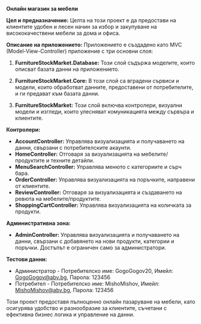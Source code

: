 **Онлайн магазин за мебели**

**Цел и предназначение:** 
Целта на този проект е да предостави на клиентите удобен и лесен начин за избор и закупуване на висококачествени мебели за дома и офиса.

**Описание на приложението:**
Приложението е създадено като MVC (Model-View-Controller) приложение с три основни слоя:

1. **FurnitureStockMarket.Database:**
Този слой съдържа моделите, които описват базата данни на приложението.

2. **FurnitureStockMarket.Core:**
В този слой са вградени сървиси и модели, които обработват данните, предоставени от потребителите, и ги предават към базата данни.

3. **FurnitureStockMarket:**
Този слой включва контролери, визуални модели и изгледи, които улесняват комуникацията между сървъра и клиентите.

**Контролери:**
- **AccountController:** Управлява визуализацията и получаването на данни, свързани с потребителските акаунти.
- **HomeController:** Отговаря за визуализацията на мебелите/продуктите и техните детайли.
- **MenuSearchController:** Управлява менюто с категориите и сърч бара.
- **OrderController:** Управлява визуализацията на поръчките, направени от клиентите.
- **ReviewController:** Отговаря за визуализацията и създаването на ревюта на мебелите/продуктите.
- **ShoppingCartController:** Управлява визуализацията на количката за продукти.

**Административна зона:**
- **AdminController:** Управлява визуализацията и получаването на данни, свързани с добавянето на нови продукти, категории и поръчки. Достъпът е ограничен само за администратори.

**Тестови данни:**
- Администратор - Потребителско име: GogoGogov20, Имейл: GogoGogov@abv.bg, Парола: 123456
- Потребител - Потребителско име: MishoMishov, Имейл: MishoMishov@abv.bg, Парола: 123456

Този проект предоставя пълноценно онлайн пазаруване на мебели, като осигурява удобство и разнообразие за клиентите, съчетани с ефективна бизнес логика и управление на данни.
